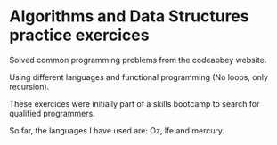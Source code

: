 # Algorithms and Data Structures practice exercices

Solved common programming problems from the codeabbey website.

Using different languages and functional programming (No loops, only recursion).

These exercices were initially part of a skills bootcamp to search for qualified programmers.

So far, the languages I have used are: Oz, lfe and mercury.
